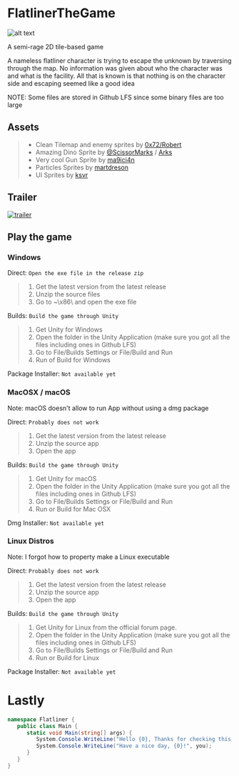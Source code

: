 # FlatlinerTheGame

 ![alt text](https://github.com/d-exclaimation/FlatlinerTheGame/blob/main/Flatliner.png "Logo")

 A semi-rage 2D tile-based game

 A nameless flatliner character is trying to escape the unknown by traversing through the map. No information was given about who the character was and what is the facility. All that is known is that nothing is on the character side and escaping seemed like a good idea
 
 NOTE: Some files are stored in Github LFS since some binary files are too large

 ## Assets
 
 > - Clean Tilemap and enemy sprites by [0x72/Robert](https://0x72.itch.io/16x16-robot-tileset "0x72's itch.io")
 > - Amazing Dino Sprite by [@ScissorMarks](https://twitter.com/ScissorMarks) / [Arks](https://arks.itch.io/dino-characters "Arks's itch.io")
 > - Very cool Gun Sprite by [ma9ici4n](https://ma9ici4n.itch.io/ma9ici4nweaponpack)
 > - Particles Sprites by [martdreson](https://martdreson.itch.io/particle-pack)
 > - UI Sprites by [ksvr](https://kvsr.itch.io/simpleuipanelbuttons)
 
 ## Trailer
 [![trailer](https://img.youtube.com/vi/paYvJbSBFfo/0.jpg)](https://www.youtube.com/watch?v=paYvJbSBFfo)

 ## Play the game

 ### Windows

 Direct: `Open the exe file in the release zip`
 > 1. Get the latest version from the latest release
 > 2. Unzip the source files
 > 3. Go to ~\x86\ and open the exe file
 
 Builds: `Build the game through Unity`
 > 1. Get Unity for Windows
 > 2. Open the folder in the Unity Application (make sure you got all the files including ones in Github LFS)
 > 3. Go to File/Builds Settings or File/Build and Run
 > 4. Run of Build for Windows

 Package Installer: `Not available yet`

  ### MacOSX / macOS 

 Note: macOS doesn't allow to run App without using a dmg package

 Direct: `Probably does not work`
 > 1. Get the latest version from the latest release
 > 2. Unzip the source app
 > 3. Open the app

 Builds: `Build the game through Unity`
 > 1. Get Unity for macOS
 > 2. Open the folder in the Unity Application (make sure you got all the files including ones in Github LFS)
 > 3. Go to File/Builds Settings or File/Build and Run
 > 4. Run or Build for Mac OSX

 Dmg Installer: `Not available yet`
 
  ### Linux Distros 

 Note: I forgot how to property make a Linux executable

 Direct: `Probably does not work`
 > 1. Get the latest version from the latest release
 > 2. Unzip the source app
 > 3. Open the app

 Builds: `Build the game through Unity`
 > 1. Get Unity for Linux from the official forum page.
 > 2. Open the folder in the Unity Application (make sure you got all the files including ones in Github LFS)
 > 3. Go to File/Builds Settings or File/Build and Run
 > 4. Run or Build for Linux

 Package Installer: `Not available yet`
 
 # Lastly
 
 ```c#
 namespace Flatliner {
    public class Main {
       static void Main(string[] args) {
          System.Console.WriteLine("Hello {0}, Thanks for checking this repo", you);
          System.Console.WriteLine("Have a nice day, {0}!", you);
       }
    }
 }
 ```
 
